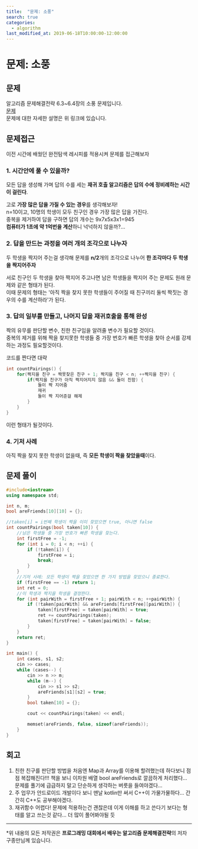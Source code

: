 ```yaml
---
title:  "문제: 소풍"
search: true
categories: 
  - algorithm
last_modified_at: 2019-06-18T10:00:00-12:00:00
---
```

문제: 소풍
===

문제
---
알고리즘 문제해결전략 6.3~6.4장의 소풍 문제입니다.  
[문제](https://algospot.com/judge/problem/read/PICNIC)  
문제에 대한 자세한 설명은 위 링크에 있습니다.  

문제접근
---
이전 시간에 배웠던 완전탐색 레시피를 적용시켜 문제를 접근해보자

### 1. 시간안에 풀 수 있을까?
모든 답을 생성해 가며 답의 수를 세는 **재귀 호출 알고리즘은 답의 수에 정비례하는 시간이 걸린다**.

고로 **가장 많은 답을 가질 수 있는 경우**를 생각해보자!  
n=10이고, 10명의 학생이 모두 친구인 경우 가장 많은 답을 가진다.  
중복을 제거하여 답을 구하면 답의 개수는 9x7x5x3x1=945  
**컴퓨터가 1초에 약 1억번을 계산**하니 넉넉하지 않을까?...


### 2. 답을 만드는 과정을 여러 개의 조각으로 나누자
두 학생을 짝지어 주는걸 생각해 문제를 **n/2**개의 조각으로 나누어 **한 조각마다 두 학생을 짝지어주자**

서로 친구인 두 학생을 찾아 짝지어 주고나면 남은 학생들을 짝지어 주는 문제도 원래 문제와 같은 형태가 된다.  
이때 문제의 형태는 '아직 짝을 찾지 못한 학생들이 주어질 때 친구끼리 둘씩 짝짓는 경우의 수를 계산하라'가 된다.


###  3. 답의 일부를 만들고, 나머지 답을 재귀호출을 통해 완성
짝의 유무를 판단할 변수, 친한 친구임을 알려줄 변수가 필요할 것이다.  
중복의 제거를 위해 짝을 찾지못한 학생들 중 가장 번호가 빠른 학생을 찾아 순서를 강제하는 과정도 필요할것이다.

코드를 짠다면 대략
```c++
int countPairings() {
    for(짝지을 친구 = 짝못찾은 친구 + 1; 짝지을 친구 < n; ++짝지을 친구) {
        if(짝지을 친구가 아직 짝지어지지 않음 && 둘이 친함) {
            둘이 짝 지어줌
            재귀
            둘이 짝 지어준걸 해제
        }
    }
}
```
이런 형태가 될것이다.


### 4. 기저 사례
아직 짝을 찾지 못한 학생이 없을때, 즉 **모든 학생이 짝을 찾았을때**이다.

문제 풀이
---
```c++
#include<iostream>
using namespace std;

int n, m;
bool areFriends[10][10] = {};

//taken[i] = i번째 학생이 짝을 이미 찾았으면 true, 아니면 false
int countPairings(bool taken[10]) {
	//남은 학생들 중 가장 번호가 빠른 학생을 찾는다.
	int firstFree = -1;
	for (int i = 0; i < n; ++i) {
		if (!taken[i]) {
			firstFree = i;
			break;
		}
	}
	//기저 사례: 모든 학생이 짝을 찾았으면 한 가지 방법을 찾았으니 종료한다.
	if (firstFree == -1) return 1;
	int ret = 0;
	//이 학생과 짝지을 학생을 결정한다.
	for (int pairWith = firstFree + 1; pairWith < n; ++pairWith) {
		if (!taken[pairWith] && areFriends[firstFree][pairWith]) {
			taken[firstFree] = taken[pairWith] = true;
			ret += countPairings(taken);
			taken[firstFree] = taken[pairWith] = false;
		}
	}
	return ret;
}

int main() {
	int cases, s1, s2;
	cin >> cases;
	while (cases--) {
		cin >> n >> m;
		while (m--) {
			cin >> s1 >> s2;
			areFriends[s1][s2] = true;
		}
		bool taken[10] = {};

		cout << countPairings(taken) << endl;

		memset(areFriends, false, sizeof(areFriends));
	}
}
```

회고
---
1. 친한 친구를 판단할 방법을 처음엔 Map과 Array를 이용해 할려했는데 하다보니 점점 복잡해진다!!! 책을 보니 이차원 배열 bool areFriends로 깔끔하게 처리했다... 문제를 풀기에 급급하지 말고 단순하게 생각하는 버릇을 들여야겠다...  
2. 주 업무가 안드로이드 개발이다 보니 맨날 kotlin만 써서 C++이 가물가물하다... 간간히 C++도 공부해야겠다.  
3. 재귀함수 어렵다! 문제에 적용하는건 괜찮은데 이게 이해를 하고 쓴다기 보다는 형태를 알고 쓰는것 같다... 더 많이 풀어봐야될 듯



------------
*위 내용의 모든 저작권은 **프로그래밍 대회에서 배우는 알고리즘 문제해결전략**의 저자 구종만님께 있습니다.